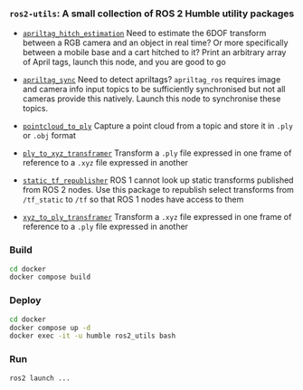 ### `ros2-utils`: A small collection of ROS 2 Humble utility packages

- [`apriltag_hitch_estimation`](ros2_ws/src/apriltag_hitch_estimation/README.md) Need to estimate the 6DOF transform between a RGB camera and an object in real time? Or more specifically between a mobile base and a cart hitched to it? Print an arbitrary array of April tags, launch this node, and you are good to go

- [`apriltag_sync`](ros2_ws/src/apriltag_sync/README.md) Need to detect apriltags? `apriltag_ros` requires image and camera info input topics to be sufficiently synchronised but not all cameras provide this natively. Launch this node to synchronise these topics.

- [`pointcloud_to_ply`](ros2_ws/src/pointcloud_to_ply/README.md) Capture a point cloud from a topic and store it in `.ply` or `.obj` format

- [`ply_to_xyz_transframer`](ros2_ws/src/ply_to_xyz_transframer/README.md) Transform a `.ply` file expressed in one frame of reference to a `.xyz` file expressed in another

- [`static_tf_republisher`](ros2_ws/src/static_tf_republisher/README.md) ROS 1 cannot look up static transforms published from ROS 2 nodes. Use this package to republish select transforms from `/tf_static` to `/tf` so that ROS 1 nodes have access to them

- [`xyz_to_ply_transframer`](ros2_ws/src/xyz_to_ply_transframer/README.md) Transform a `.xyz` file expressed in one frame of reference to a `.ply` file expressed in another

### Build

```bash
cd docker
docker compose build
```

### Deploy

```bash
cd docker
docker compose up -d
docker exec -it -u humble ros2_utils bash
```

### Run

```bash
ros2 launch ...
```
